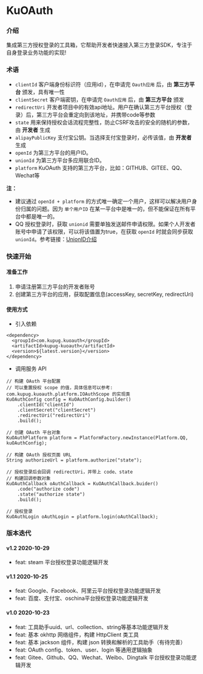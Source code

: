 # KuOAuth

### 介绍
集成第三方授权登录的工具箱，它帮助开发者快速接入第三方登录SDK，专注于自身登录业务功能的实现!

### 术语

- `clientId` 客户端身份标识符（应用id），在申请完 `Oauth应用` 后，由 **第三方平台** 颁发，具有唯一性
- `clientSecret` 客户端密钥，在申请完 `Oauth应用` 后，由 **第三方平台** 颁发
- `redirectUri` 开发者项目中的有效api地址。用户在确认第三方平台授权（登录）后，第三方平台会重定向到该地址，并携带code等参数
- `state` 用来保持授权会话流程完整性，防止CSRF攻击的安全的随机的参数，由 **开发者** 生成
- `alipayPublicKey` 支付宝公钥。当选择支付宝登录时，必传该值，由 **开发者** 生成
- `openId` 为第三方平台的用户ID。
- `unionId` 为第三方平台多应用联合ID。
- `platform` KuOAuth 支持的第三方平台，比如：GITHUB、GITEE、QQ、Wechat等

**注：**
- 建议通过 `openId + platform` 的方式唯一确定一个用户，这样可以解决用户身份归属的问题。因为 `单个用户ID` 在某一平台中是唯一的，但不能保证在所有平台中都是唯一的。
- QQ 授权登录时，获取 `unionid` 需要单独发送邮件申请权限。如果个人开发者账号中申请了该权限，可以将该值置为true，在获取 `openId` 时就会同步获取 `unionId`。参考链接：[UnionID介绍](http://wiki.connect.qq.com/unionid%E4%BB%8B%E7%BB%8D)

### 快速开始

#### 准备工作

1. 申请注册第三方平台的开发者账号
2. 创建第三方平台的应用，获取配置信息(accessKey, secretKey, redirectUri)

#### 使用方式

- 引入依赖

```
<dependency>
  <groupId>com.kupug.kuoauth</groupId>
  <artifactId>kupug-kuoauth</artifactId>
  <version>${latest.version}</version>
</dependency>
```

- 调用服务 API

```
// 构建 OAuth 平台配置
// 可以重置授权 scope 的值，具体信息可以参考: com.kupug.kuoauth.platform.IOAuthScope 的实现类
KuOAuthConfig config = KuOAuthConfig.builder()
    .clientId("clientId")
    .clientSecret("clientSecret")
    .redirectUri("redirectUri")
    .build();

// 创建 OAuth 平台对象
KuOAuthPlatform platform = PlatformFactory.newInstance(Platform.QQ, kuOAuthConfig);

// 构建 OAuth 授权页面 URL
String authorizeUrl = platform.authorize("state");

// 授权登录后会回调 redirectUri，并带上 code、state
// 构建回调参数对象
KuOAuthCallback oAuthCallback = KuOAuthCallback.buider()
    .code("authorize code")
    .state("authorize state")
    .build();

// 授权登录
KuOAuthLogin oAuthLogin = platform.login(oAuthCallback);
```

### 版本迭代

#### v1.2 2020-10-29
- feat: steam 平台授权登录功能逻辑开发

#### v1.1 2020-10-25
- feat: Google、Facebook、阿里云平台授权登录功能逻辑开发
- feat: 百度、支付宝、oschina平台授权登录功能逻辑开发

#### v1.0 2020-10-23
- feat: 工具助手uuid、url、collection、string等基本功能逻辑开发
- feat: 基本 okhttp 网络组件，构建 HttpClient 类工具
- feat: 基本 jackson 组件，构建 json 转换和解析的工具助手（有待完善）
- feat: OAuth config、token、user、login 等通用逻辑抽象
- feat: Gitee、Github、QQ、Wechat、Weibo、Dingtalk 平台授权登录功能逻辑开发
